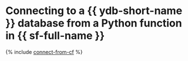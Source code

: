 # Connecting to a {{ ydb-short-name }} database from a Python function in {{ sf-full-name }}

{% include [connect-from-cf](../../_tutorials/connect-from-cf.md) %}
